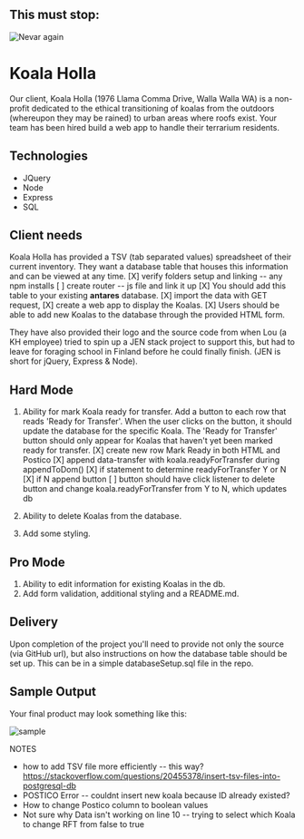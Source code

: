 This must stop:
---------------
![Nevar again](https://i.makeagif.com/media/8-22-2014/GO_DT4.gif)


Koala Holla
===========

Our client, Koala Holla (1976 Llama Comma Drive, Walla Walla WA) is a non-profit dedicated to the ethical transitioning of koalas from the outdoors (whereupon they may be rained) to urban areas where roofs exist. Your team has been hired build a web app to handle their terrarium residents.

Technologies
------------
* JQuery
* Node
* Express
* SQL

Client needs
------------
Koala Holla has provided a TSV (tab separated values) spreadsheet of their current inventory. They want a database table that houses this information and can be viewed at any time.
[X] verify folders setup and linking -- any npm installs
[ ] create router -- js file and link it up
[X] You should add this table to your existing **antares** database.
[X]  import the data with GET request,
[X] create a web app to display the Koalas.
[X] Users should be able to add new Koalas to the database through the provided HTML form.

They have also provided their logo and the source code from when Lou (a KH employee) tried to spin up a JEN stack project to support this, but had to leave for foraging school in Finland before he could finally finish. (JEN is short for jQuery, Express & Node).

Hard Mode
---
1. Ability for mark Koala ready for transfer. Add a button to each row that reads 'Ready for Transfer'. When the user clicks on the button, it should update the database for the specific Koala. The 'Ready for Transfer' button should only appear for Koalas that haven't yet been marked ready for transfer.
[X] create new row Mark Ready in both HTML and Postico
[X] append data-transfer with koala.readyForTransfer during appendToDom()
[X] if statement to determine readyForTransfer Y or N
[X] if N append button
[ ] button should have click listener to delete button and change koala.readyForTransfer from Y to N, which updates db

2. Ability to delete Koalas from the database.

3. Add some styling.

Pro Mode
---
1. Ability to edit information for existing Koalas in the db.
2. Add form validation, additional styling and a README.md.

Delivery
--------
Upon completion of the project you'll need to provide not only the source (via GitHub url), but also instructions on how the database table should be set up. This can be in a simple databaseSetup.sql file in the repo.

Sample Output
--------
Your final product may look something like this:

![sample](sample.png)


NOTES
  * how to add TSV file more efficiently -- this way? https://stackoverflow.com/questions/20455378/insert-tsv-files-into-postgresql-db
  * POSTICO Error -- couldnt insert new koala because ID already existed?
  * How to change Postico column to boolean values
  * Not sure why Data isn't working on line 10 -- trying to select which Koala to change RFT from false to true
